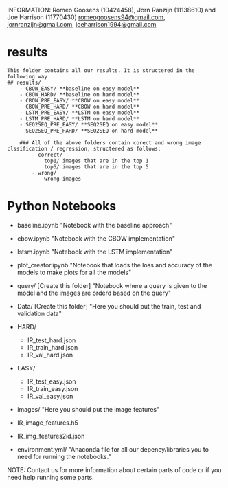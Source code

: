 INFORMATION:
Romeo Goosens (10424458), Jorn Ranzijn (11138610) and Joe Harrison (11770430)
romeogoosens94@gmail.com, jornranzijn@gmail.com, joeharrison1994@gmail.com

# results
    This folder contains all our results. It is structered in the following way
    ## results/
        - CBOW_EASY/ **baseline on easy model**
        - CBOW_HARD/ **baseline on hard model**
        - CBOW_PRE_EASY/ **CBOW on easy model**
        - CBOW_PRE_HARD/ **CBOW on hard model**
        - LSTM_PRE_EASY/ **LSTM on easy model**
        - LSTM_PRE_HARD/ **LSTM on hard model**
        - SEQ2SEQ_PRE_EASY/ **SEQ2SEQ on easy model**
        - SEQ2SEQ_PRE_HARD/ **SEQ2SEQ on hard model**

        ### All of the above folders contain corect and wrong image clssification / regression, structered as follows:
            - correct/
                top1/ images that are in the top 1
                top5/ images that are in the top 5
            - wrong/
                wrong images 
# Python Notebooks
- baseline.ipynb
"Notebook with the baseline approach"

- cbow.ipynb
"Notebook with the CBOW implementation"

- lstsm.ipynb
"Notebook with the LSTM implementation"

- plot_creator.ipynb 
"Notebook that loads the loss and accuracy of the models to make plots for all the models"

- query/ [Create this folder]
"Notebook where a query is given to the model and the images are orderd based on the query"

- Data/ [Create this folder]
"Here you should put the train, test and validation data"

- HARD/
    - IR_test_hard.json
    - IR_train_hard.json
    - IR_val_hard.json
- EASY/
    - IR_test_easy.json
    - IR_train_easy.json
    - IR_val_easy.json

- images/
"Here you should put the image features" 
- IR_image_features.h5
- IR_img_features2id.json

- environment.yml/
"Anaconda file for all our depency/libraries you to need for running the notebooks."


NOTE:
Contact us for more information about certain parts of code or if you need help running some parts.
